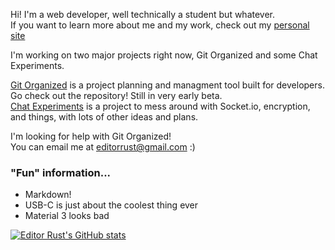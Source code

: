Hi! I'm a web developer, well technically a student but whatever.  
If you want to learn more about me and my work, check out my [personal site](https://editorrust.github.io)  

I'm working on two major projects right now, Git Organized and some Chat Experiments. 

[Git Organized](https://github.com/editorrust/git-organized) is a project planning and managment tool built for developers. Go check out the repository! Still in very early beta.  
[ Chat Experiments](https://github.com/editorrust/chat-playground) is a project to mess around with Socket.io, encryption, and things, with lots of other ideas and plans.  

I'm looking for help with Git Organized!  
You can email me at editorrust@gmail.com :)  

### "Fun" information...
- Markdown!
- USB-C is just about the coolest thing ever
- Material 3 looks bad   

[![Editor Rust's GitHub stats](https://github-readme-stats.vercel.app/api?username=editorrust)](https://github.com/anuraghazra/github-readme-stats)

